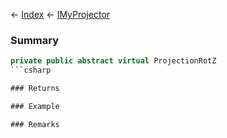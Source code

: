 ← [Index](Api-Index) ← [IMyProjector](Sandbox.ModAPI.Ingame.IMyProjector)

### Summary

```csharp
private public abstract virtual ProjectionRotZ
```csharp

### Returns

### Example

### Remarks

